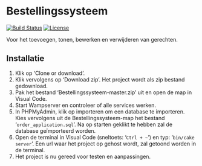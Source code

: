 # Bestellingssysteem

[![Build Status](https://img.shields.io/travis/cakephp/app/master.svg?style=flat-square)](https://travis-ci.org/cakephp/app)
[![License](https://img.shields.io/packagist/l/cakephp/app.svg?style=flat-square)](https://packagist.org/packages/cakephp/app)

Voor het toevoegen, tonen, bewerken en verwijderen van gerechten.

## Installatie

1.	Klik op ‘Clone or download’.
2.	Klik vervolgens op ‘Download zip’. Het project wordt als zip bestand gedownload.
3.	Pak het bestand ‘Bestellingssysteem-master.zip’ uit en open de map in Visual Code. 
4.	Start Wampserver en controleer of alle services werken.
5.	In PHPMyAdmin, klik op importeren om een database te importeren. Kies vervolgens uit de Bestellingssysteem-map het bestand ‘```order_application.sql```’. Na op starten geklikt te hebben zal de database geïmporteerd worden.
6.	Open de terminal in Visual Code (sneltoets: ‘```Ctrl + ~```’) en typ: ‘```bin/cake server```’. Een url waar het project op gehost wordt, zal getoond worden in de terminal.
7.	Het project is nu gereed voor testen en aanpassingen.
